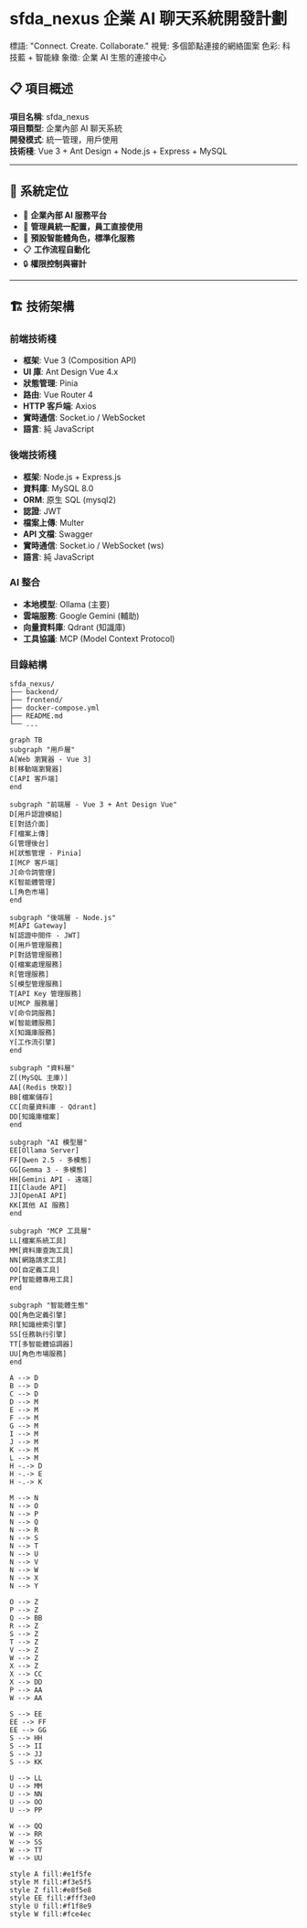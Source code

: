 # sfda_nexus 企業 AI 聊天系統開發計劃

標語: "Connect. Create. Collaborate."
視覺: 多個節點連接的網絡圖案
色彩: 科技藍 + 智能綠
象徵: 企業 AI 生態的連接中心

## 📋 項目概述

**項目名稱**: sfda_nexus  
**項目類型**: 企業內部 AI 聊天系統  
**開發模式**: 統一管理，用戶使用  
**技術棧**: Vue 3 + Ant Design + Node.js + Express + MySQL

---

## 🎯 系統定位

- 🏢 **企業內部 AI 服務平台**
- 👥 **管理員統一配置，員工直接使用**
- 🤖 **預設智能體角色，標準化服務**
- 📋 **工作流程自動化**
- 🔒 **權限控制與審計**

---

## 🏗️ 技術架構

### **前端技術棧**

- **框架**: Vue 3 (Composition API)
- **UI 庫**: Ant Design Vue 4.x
- **狀態管理**: Pinia
- **路由**: Vue Router 4
- **HTTP 客戶端**: Axios
- **實時通信**: Socket.io / WebSocket
- **語言**: 純 JavaScript

### **後端技術棧**

- **框架**: Node.js + Express.js
- **資料庫**: MySQL 8.0
- **ORM**: 原生 SQL (mysql2)
- **認證**: JWT
- **檔案上傳**: Multer
- **API 文檔**: Swagger
- **實時通信**: Socket.io / WebSocket (ws)
- **語言**: 純 JavaScript

### **AI 整合**

- **本地模型**: Ollama (主要)
- **雲端服務**: Google Gemini (輔助)
- **向量資料庫**: Qdrant (知識庫)
- **工具協議**: MCP (Model Context Protocol)

### 目錄結構

```plaintext
sfda_nexus/
├── backend/
├── frontend/
├── docker-compose.yml
├── README.md
└── ...
```

```mermaid
graph TB
subgraph "用戶層"
A[Web 瀏覽器 - Vue 3]
B[移動端瀏覽器]
C[API 客戶端]
end

subgraph "前端層 - Vue 3 + Ant Design Vue"
D[用戶認證模組]
E[對話介面]
F[檔案上傳]
G[管理後台]
H[狀態管理 - Pinia]
I[MCP 客戶端]
J[命令詞管理]
K[智能體管理]
L[角色市場]
end

subgraph "後端層 - Node.js"
M[API Gateway]
N[認證中間件 - JWT]
O[用戶管理服務]
P[對話管理服務]
Q[檔案處理服務]
R[管理服務]
S[模型管理服務]
T[API Key 管理服務]
U[MCP 服務層]
V[命令詞服務]
W[智能體服務]
X[知識庫服務]
Y[工作流引擎]
end

subgraph "資料層"
Z[(MySQL 主庫)]
AA[(Redis 快取)]
BB[檔案儲存]
CC[向量資料庫 - Qdrant]
DD[知識庫檔案]
end

subgraph "AI 模型層"
EE[Ollama Server]
FF[Qwen 2.5 - 多模態]
GG[Gemma 3 - 多模態]
HH[Gemini API - 遠端]
II[Claude API]
JJ[OpenAI API]
KK[其他 AI 服務]
end

subgraph "MCP 工具層"
LL[檔案系統工具]
MM[資料庫查詢工具]
NN[網路請求工具]
OO[自定義工具]
PP[智能體專用工具]
end

subgraph "智能體生態"
QQ[角色定義引擎]
RR[知識檢索引擎]
SS[任務執行引擎]
TT[多智能體協調器]
UU[角色市場服務]
end

A --> D
B --> D
C --> D
D --> M
E --> M
F --> M
G --> M
I --> M
J --> M
K --> M
L --> M
H -.-> D
H -.-> E
H -.-> K

M --> N
N --> O
N --> P
N --> Q
N --> R
N --> S
N --> T
N --> U
N --> V
N --> W
N --> X
N --> Y

O --> Z
P --> Z
Q --> BB
R --> Z
S --> Z
T --> Z
V --> Z
W --> Z
X --> Z
X --> CC
X --> DD
P --> AA
W --> AA

S --> EE
EE --> FF
EE --> GG
S --> HH
S --> II
S --> JJ
S --> KK

U --> LL
U --> MM
U --> NN
U --> OO
U --> PP

W --> QQ
W --> RR
W --> SS
W --> TT
W --> UU

style A fill:#e1f5fe
style M fill:#f3e5f5
style Z fill:#e8f5e8
style EE fill:#fff3e0
style U fill:#f1f8e9
style W fill:#fce4ec
```
